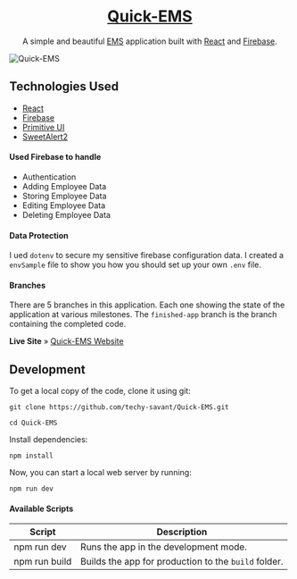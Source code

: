 <h1 align="center">
  <a href="https://github.com/techy-savant/Quick-EMS">
    Quick-EMS
  </a>
</h1>



<p align="center">
  A simple and beautiful <a href="https://quick-ems.vercel.app/">EMS</a> application built with <a href="https://reactjs.org">React</a> and <a href="https://firebase.google.com/">Firebase</a>.
</p>


![Quick-EMS](https://github.com/techy-savant/Quick-EMS/assets/108519575/c56a6d22-59c3-4943-a45b-3d931d0f6de5)

## Technologies Used

- [React](http://reactjs.org)
- [Firebase](https://firebase.google.com)
- [Primitive UI](https://taniarascia.github.io/primitive)
- [SweetAlert2](https://sweetalert2.github.io)


#### Used Firebase to handle
- Authentication
- Adding Employee Data
- Storing Employee Data
- Editing Employee Data
- Deleting Employee Data

#### Data Protection
I ued `dotenv` to secure my sensitive firebase configuration data. I created a `envSample` file to show you how you should set up your own `.env` file.

#### Branches
There are 5 branches in this application. Each one showing the state of the application at various milestones. The `finished-app` branch is the branch containing the completed code.

 **Live Site** » [Quick-EMS Website](https://quick-ems.vercel.app/)

## Development

To get a local copy of the code, clone it using git:

```
git clone https://github.com/techy-savant/Quick-EMS.git

cd Quick-EMS
```

Install dependencies:

```
npm install
```

Now, you can start a local web server by running:

```
npm run dev
```



#### Available Scripts

| Script        | Description                                                             |
| ------------- | ----------------------------------------------------------------------- |
| npm run dev     | Runs the app in the development mode.                                   |
| npm run build | Builds the app for production to the `build` folder.                    |

